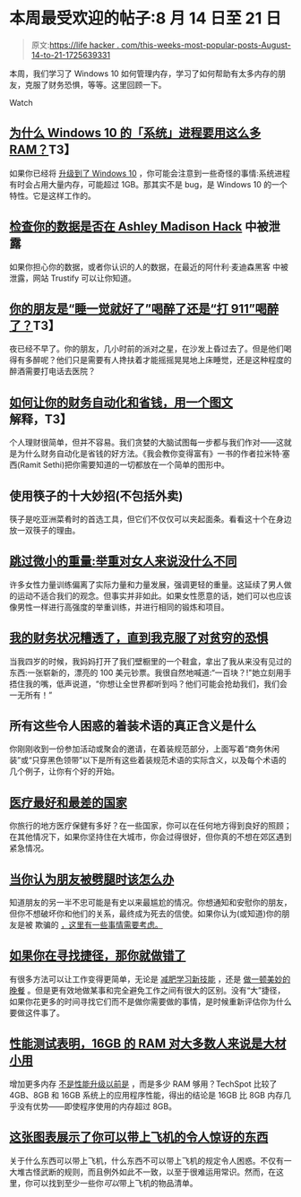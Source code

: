 # 本周最受欢迎的帖子:8 月 14 日至 21 日

> 原文:[https://life hacker . com/this-weeks-most-popular-posts-August-14-to-21-1725639331](https://lifehacker.com/this-weeks-most-popular-posts-august-14th-to-21st-1725639331)

本周，我们学习了 Windows 10 如何管理内存，学习了如何帮助有太多内存的朋友，克服了财务恐惧，等等。这里回顾一下。

Watch

## [为什么 Windows 10 的「系统」进程要用这么多 RAM？](http://lifehacker.com/why-is-windows-10s-system-process-using-so-much-ram-1725076206)T3】

如果你已经将 [升级到了 Windows 10](http://lifehacker.com/should-i-upgrade-to-windows-10-1720838625) ，你可能会注意到一些奇怪的事情:系统进程有时会占用大量内存，可能超过 1GB。那其实不是 bug，是 Windows 10 的一个特性。它是这样工作的。

## [检查你的数据是否在 Ashley Madison Hack](http://lifehacker.com/check-if-your-data-was-leaked-in-the-ashley-madison-hac-1725180477) 中被泄露

如果你担心你的数据，或者你认识的人的数据，在最近的阿什利·麦迪森黑客 中被泄露，网站 Trustify 可以让你知道。

## [你的朋友是“睡一觉就好了”喝醉了还是“打 911”喝醉了？](http://vitals.lifehacker.com/is-your-friend-sleep-it-off-drunk-or-call-911-drunk-1725380214)T3】

夜已经不早了。你的朋友，几小时前的派对之星，在沙发上昏过去了。但是他们喝得有多醉呢？他们只是需要有人搀扶着才能摇摇晃晃地上床睡觉，还是这种程度的醉酒需要打电话去医院？

## [如何让你的财务自动化和省钱，用一个图文](http://lifehacker.com/how-to-automate-your-finances-and-save-money-explained-1723625611#_ga=1.140379510.410417895.1430444016)解释，T3】

个人理财很简单，但并不容易。我们贪婪的大脑试图每一步都与我们作对——这就是为什么财务自动化是省钱的好方法。《我会教你变得富有》一书的作者拉米特·塞西(Ramit Sethi)把你需要知道的一切都放在一个简单的图形中。

## 使用筷子的十大妙招(不包括外卖)

筷子是吃亚洲菜肴时的首选工具，但它们不仅仅可以夹起面条。看看这十个在身边放一双筷子的理由。

## [跳过微小的重量:举重对女人来说没什么不同](http://vitals.lifehacker.com/skip-the-tiny-weights-weight-lifting-isnt-that-differe-1724484355)

许多女性力量训练偏离了实际力量和力量发展，强调更轻的重量。这延续了男人做的运动不适合我们的观念。但事实并非如此。如果女性愿意的话，她们可以也应该像男性一样进行高强度的举重训练，并进行相同的锻炼和项目。

## [我的财务状况糟透了，直到我克服了对贫穷的恐惧](http://twocents.lifehacker.com/my-finances-sucked-until-i-conquered-my-fear-of-being-p-1724941320)

当我四岁的时候，我妈妈打开了我们壁橱里的一个鞋盒，拿出了我从来没有见过的东西:一张崭新的，漂亮的 100 美元钞票。我很自然地喊道:“一百块？!"她立刻用手捂住我的嘴，低声说道，“你想让全世界都听到吗？他们可能会抢劫我们，我们会一无所有！”

## 所有这些令人困惑的着装术语的真正含义是什么

你刚刚收到一份参加活动或聚会的邀请，在着装规范部分，上面写着“商务休闲装”或“只穿黑色领带”以下是所有这些着装规范术语的实际含义，以及每个术语的几个例子，让你有个好的开始。

## [医疗最好和最差的国家](http://vitals.lifehacker.com/the-best-and-worst-countries-for-medical-care-1725065354)

你旅行的地方医疗保健有多好？在一些国家，你可以在任何地方得到良好的照顾；在其他情况下，如果你坚持住在大城市，你会过得很好，但你真的不想在郊区遇到紧急情况。

## [当你认为朋友被劈腿时该怎么办](http://lifehacker.com/what-to-do-when-you-think-a-friend-is-being-cheated-on-1724532688)

知道朋友的另一半不忠可能是有史以来最尴尬的情况。你想通知和安慰你的朋友，但你不想破坏你和他们的关系，最终成为死去的信使。如果你认为(或知道)你的朋友是被 欺骗的 [，这里有一些事情需要考虑。](http://lifehacker.com/why-people-cheat-5804677)

## [如果你在寻找捷径，那你就做错了](http://lifehacker.com/if-youre-looking-for-a-shortcut-youre-doing-the-wrong-1725325780)

有很多方法可以让工作变得更简单，无论是 [减肥](http://vitals.lifehacker.com/four-things-nobody-tells-you-about-successful-weight-lo-1691216418)[学习新技能](http://lifehacker.com/the-science-behind-how-we-learn-new-skills-908488422) ，还是 [做一顿美妙的晚餐](http://lifehacker.com/the-essential-kitchen-skills-no-one-taught-but-everyon-1485609388) 。但是更有效地做某事和完全避免工作之间有很大的区别。没有“大”捷径，如果你花更多的时间寻找它们而不是做你需要做的事情，是时候重新评估你为什么要做这件事了。

## [性能测试表明，16GB 的 RAM 对大多数人来说是大材小用](http://lifehacker.com/performance-tests-show-that-16gb-of-ram-is-overkill-1724827429)

增加更多内存 [不是性能升级以前是](http://lifehacker.com/why-upgrading-your-ram-is-no-longer-a-silver-bullet-1471389260) ，而是多少 RAM 够用？TechSpot 比较了 4GB、8GB 和 16GB 系统上的应用程序性能，得出的结论是 16GB 比 8GB 内存几乎没有优势——即使程序使用的内存超过 8GB。

## [这张图表展示了你可以带上飞机的令人惊讶的东西](http://lifehacker.com/this-chart-shows-the-surprising-things-you-can-take-on-1725023968#_ga=1.204906581.410417895.1430444016)

关于什么东西可以带上飞机，什么东西不可以带上飞机的规定令人困惑。不仅有一大堆古怪武断的规则，而且例外如此不一致，以至于很难运用常识。然而，在这里，你可以找到至少一些你*可以*带上飞机的物品清单。